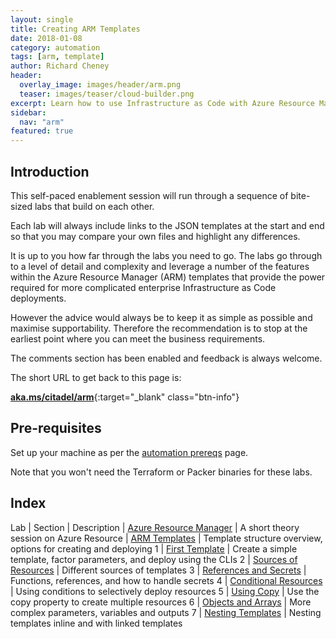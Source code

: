 ```yaml
---
layout: single
title: Creating ARM Templates
date: 2018-01-08
category: automation
tags: [arm, template]
author: Richard Cheney
header:
  overlay_image: images/header/arm.png
  teaser: images/teaser/cloud-builder.png
excerpt: Learn how to use Infrastructure as Code with Azure Resource Manager template deployments.
sidebar:
  nav: "arm"
featured: true
---
```

## Introduction

This self-paced enablement session will run through a sequence of bite-sized labs that build on each other.

Each lab will always include links to the JSON templates at the start and end so that you may compare your own files and highlight any differences.

It is up to you how far through the labs you need to go.  The labs go through to a level of detail and complexity and leverage a number of the features within the Azure Resource Manager (ARM) templates that provide the power required for more complicated enterprise Infrastructure as Code deployments.

However the advice would always be to keep it as simple as possible and maximise supportability.  Therefore the recommendation is to stop at the earliest point where you can meet the business requirements.

The comments section has been enabled and feedback is always welcome.

The short URL to get back to this page is:

[**aka.ms/citadel/arm**](https://aka.ms/citadel/arm){:target="_blank" class="btn-info"}

## Pre-requisites

Set up your machine as per the [automation prereqs](./prereqs) page.

Note that you won't need the Terraform or Packer binaries for these labs.

## Index

Lab | Section | Description
| [Azure Resource Manager](/automation/arm/theoryARM/) | A short theory session on Azure Resource
| [ARM Templates](/automation/arm/theoryTemplates/) | Template structure overview, options for creating and deploying
1 | [First Template](/automation/arm/lab1) | Create a simple template, factor parameters, and deploy using the CLIs
2 | [Sources of Resources](/automation/arm/lab2) | Different sources of templates
3 | [References and Secrets](/automation/arm/lab3) | Functions, references, and how to handle secrets
4 | [Conditional Resources](/automation/arm/lab4) | Using conditions to selectively deploy resources
5 | [Using Copy](/automation/arm/lab5) | Use the copy property to create multiple resources
6 | [Objects and Arrays](/automation/arm/lab6) | More complex parameters, variables and outputs
7 | [Nesting Templates](/automation/arm/lab7) | Nesting templates inline and with linked templates
